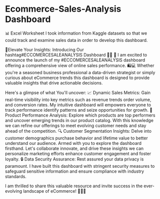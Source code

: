 # Ecommerce-Sales-Analysis Dashboard
📊 Excel Worksheet I took information from Kaggle datasets so that we could track and examine sales data in order to develop this dashboard.

🌟Elevate Your Insights: Introducing Our hashtag#ECCOMERCESALEANALYSIS Dashboard 🚀💼
  👋 I am excited to announce the launch of my #ECCOMERCESALEANALYSIS dashboard offering a comprehensive view of online sales performance. 🛍💻 Whether you're a seasoned business professional a data-driven strategist or simply curious about eCommerce trends this dashboard is designed to provide valuable insights that drive actionable decisions.
 
 Here's a glimpse of what You'll uncover:
 📈 Dynamic Sales Metrics: Gain real-time visibility into key metrics such as revenue trends order volume, and conversion rates. My intuitive dashboard will empowers everyone to track performance identify patterns and seize opportunities for growth.
 🎯 Product Performance Analysis: Explore which products are top performers and uncover emerging trends in our product catalog. With this knowledge we can refine our offerings to meet evolving customer needs and stay ahead of the competition.
 🔍 Customer Segmentation Insights: Delve into customer demographics purchase behavior and lifetime value to better understand our audience. Armed with you to explore the dashboard firsthand. Let's collaborate innovate, and drive these insights we can personalize marketing efforts enhance customer engagement and foster loyalty.
 🔒 Data Security Assurance: Rest assured your data privacy is paramount. I have built this dashboard with stringent security measures to safeguard sensitive information and ensure compliance with industry standards.
 
 I am thrilled to share this valuable resource and invite success in the ever-evolving landscape of eCommerce! 💪🏼💼
 
